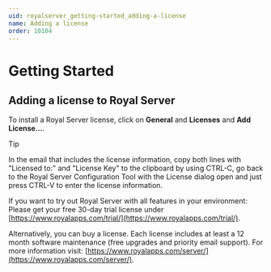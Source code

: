 ```yaml
---
uid: royalserver_getting-started_adding-a-license
name: Adding a license
order: 10104
---
```

# Getting Started

## Adding a license to Royal Server

To install a Royal Server license, click on **General** and **Licenses** and **Add License...**.

> [!TIP]
> In the email that includes the license information, copy both lines with "Licensed to:" and "License Key" to the clipboard by using CTRL-C, go back to the Royal Server Configuration Tool with the License dialog open and just press CTRL-V to enter the license information.

If you want to try out Royal Server with all features in your environment: Please get your free 30-day trial license under [https://www.royalapps.com/trial/](https://www.royalapps.com/trial/).

Alternatively, you can buy a license. Each license includes at least a 12 month software maintenance (free upgrades and priority email support). For more information visit: [https://www.royalapps.com/server/](https://www.royalapps.com/server/).





